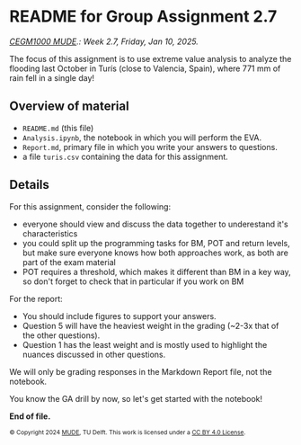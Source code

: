# README for Group Assignment 2.7

*[CEGM1000 MUDE](http://mude.citg.tudelft.nl/).: Week 2.7, Friday, Jan 10, 2025.*

The focus of this assignment is to use extreme value analysis to analyze the flooding last October in Turís (close to Valencia, Spain), where 771 mm of rain fell in a single day!

## Overview of material

- `README.md` (this file)
- `Analysis.ipynb`, the notebook in which you will perform the EVA.
- `Report.md`, primary file in which you write your answers to questions.
- a file `turis.csv` containing the data for this assignment.

## Details

For this assignment, consider the following:
- everyone should view and discuss the data together to underestand it's characteristics
- you could split up the programming tasks for BM, POT and return levels, but make sure everyone knows how both approaches work, as both are part of the exam material
- POT requires a threshold, which makes it different than BM in a key way, so don't forget to check that in particular if you work on BM

For the report:
- You should include figures to support your answers.
- Question 5 will have the heaviest weight in the grading (~2-3x that of the other questions).
- Question 1 has the least weight and is mostly used to highlight the nuances discussed in other questions.

We will only be grading responses in the Markdown Report file, not the notebook.

You know the GA drill by now, so let's get started with the notebook!

**End of file.**

<span style="font-size: 75%">
&copy; Copyright 2024 <a rel="MUDE" href="http://mude.citg.tudelft.nl/">MUDE</a>, TU Delft. This work is licensed under a <a rel="license" href="http://creativecommons.org/licenses/by/4.0/">CC BY 4.0 License</a>.